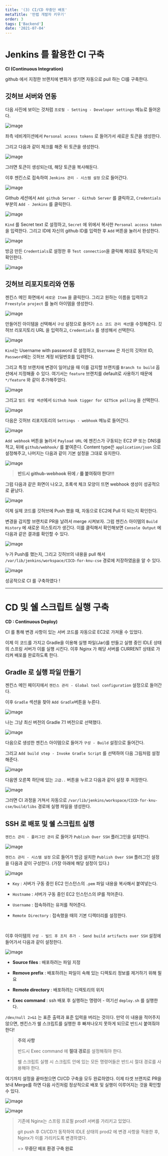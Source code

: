 ```yaml
---
title: '(3) CI/CD 무중단 배포'
metaTitle: '만렙 개발자 키우기'
order: 3
tags: ['Backend']
date: '2021-07-04'
---
```


# Jenkins 를 활용한 CI 구축

**CI (Continuous Integration)**

github 에서 지정한 브랜치에 변화가 생기면 자동으로 pull 하는 CI를 구축한다.

## 깃허브 서버와 연동

다음 사진에 보이는 것처럼 `프로필 - Setting - Developer settings` 메뉴로 들어온다.

![image](https://user-images.githubusercontent.com/51476083/124392161-1f1b0d00-dd2f-11eb-92fd-16f56c6d49a6.png)

좌측 네비게이션에서 `Personal access tokens` 로 들어가서 새로운 토큰을 생성한다.

그리고 다음과 같이 체크를 해준 뒤 토큰을 생성한다.

![image](https://user-images.githubusercontent.com/51476083/124392234-60abb800-dd2f-11eb-8316-8b055d0bd994.png)

그러면 토큰이 생성되는데, 해당 토큰을 복사해둔다.

이후 젠킨스로 접속하여 `Jenkins 관리 - 시스템 설정` 으로 들어간다.

![image](https://user-images.githubusercontent.com/51476083/124392379-2393f580-dd30-11eb-9aaa-732a04557ad8.png)

Github 세션에서 `Add github Server - Github Server` 를 클릭하고, `Credentials` 부분의 `Add - Jenkins` 를 클릭한다.

![image](https://user-images.githubusercontent.com/51476083/124393619-3e696880-dd36-11eb-8421-f205864f5b75.png)

`Kind` 를 Secret text 로 설정하고, `Secret` 에 위에서 복사한 `Personal access token`을 입력한다. 그리고 ID에 자신의 github ID를 입력한 후 `Add` 버튼을 눌러서 완성한다.

![image](https://user-images.githubusercontent.com/51476083/124393713-bf286480-dd36-11eb-97ef-c5a00353160f.png)

방금 만든 `Credentials`로 설정한 후 `Test connection`을 클릭해 제대로 동작되는지 확인한다.

![image](https://user-images.githubusercontent.com/51476083/124393744-db2c0600-dd36-11eb-87f1-0f6f5e11067b.png)

## 깃허브 리포지토리와 연동

젠킨스 메인 화면에서 `새로운 Item` 을 클릭한다. 그리고 원하는 이름을 입력하고 `Freestyle project` 를 눌러 아이템을 생성한다.

![image](https://user-images.githubusercontent.com/51476083/124434526-f175a880-ddae-11eb-9d2e-71702ce0f53e.png)

만들어진 아이템을 선택해서 `구성` 설정으로 들어가 `소스 코드 관리 섹션`을 수정해준다. 깃허브 리포지토리 URL 을 입력하고, `Credentials` 를 생성해서 선택한다.

![image](https://user-images.githubusercontent.com/51476083/124434750-36014400-ddaf-11eb-8c69-59c0f7bf5ee1.png)

`Kind`는 Username with password 로 설정하고, `Username` 은 자신의 깃허브 ID, `Password`에는 깃허브 계정 비밀번호를 입력한다.

그리고 특정 브랜치에 변경이 일어났을 때 이를 감지할 브랜치를 `Branch to build` 옵션에서 지정해줄 수 있다. 여기서는 `feature` 브랜치를 default로 사용하기 때문에 `*/feature` 와 같이 추가해주었다.

![image](https://user-images.githubusercontent.com/51476083/124434850-56310300-ddaf-11eb-9b85-c11e6669c313.png)

그리고 `빌드 유발 섹션`에서 `Github hook tigger for GITScm polling` 을 선택한다.

![image](https://user-images.githubusercontent.com/51476083/124435112-9b553500-ddaf-11eb-8d37-d9afdc406daa.png)

다음은 깃허브 리포지토리의 `Settings - webhook` 메뉴로 들어간다.

![image](https://user-images.githubusercontent.com/51476083/124435175-af993200-ddaf-11eb-8046-3de097cd099d.png)

`Add webhook` 버튼을 눌러서 `Payload URL` 에 젠킨스가 구동되는 EC2 IP 또는 DNS를 적고, 뒤에 `github/webhook/` 를 붙여준다. Content type은 `application/json` 으로 설정해주고, 나머지는 다음과 같이 기본 설정을 그대로 유지한다.

![image](https://user-images.githubusercontent.com/51476083/124435411-ecfdbf80-ddaf-11eb-81c4-568daf19a9ab.png)

> **반드시 github-webhook 뒤에 `/` 를 붙여줘야 한다!!!**

그럼 다음과 같은 화면이 나오고, 초록색 체크 모양이 뜨면 webhook 생성이 성공적으로 끝났다.

![image](https://user-images.githubusercontent.com/51476083/124435537-0dc61500-ddb0-11eb-8d97-08d7d655b663.png)

이제 실제 코드를 깃허브에 Push 했을 때, 자동으로 EC2에 Pull 이 되는지 확인한다.

변경을 감지할 브랜치로 PR을 날려서 merge 시켜보자. 그럼 젠킨스 아이템의 `Build History` 에 새로운 히스토리가 생긴다. 이를 클릭해서 확인해보면 `Console Output` 에 다음과 같은 결과를 확인할 수 있다.

![image](https://user-images.githubusercontent.com/51476083/124436371-d6a43380-ddb0-11eb-9956-d5cfe72e5b28.png)

누가 Push를 했는지, 그리고 깃허브의 내용을 pull 해서 `/var/lib/jenkins/workspace/CICD-for-knu-cse` 경로에 저장하였음을 알 수 있다.

![image](https://user-images.githubusercontent.com/51476083/124436817-592cf300-ddb1-11eb-9e52-c7d94b6c64ed.png)

성공적으로 CI 를 구축하였다 !

---

# CD 및 쉘 스크립트 실행 구축

**CD : Continuous Deploy)**

CI 를 통해 변경 사항이 있는 서버 코드를 자동으로 EC2로 가져올 수 있었다.

이제 이 코드를 가지고 Gradle을 이용해 실행 파일(Jar)를 만들고 실행 중인 IDLE 상태의 스프링 서버가 이를 실행 시킨다. 이후 Nginx 가 해당 서버를 CURRENT 상태로 가리켜 배포를 완료하도록 한다.

## Gradle 로 실행 파일 만들기

젠킨스 메인 페이지에서 `젠킨스 관리 - Global tool configuration` 설정으로 들어간다.

이후 `Gradle` 섹션을 찾아 `Add Gradle`버튼을 누른다.

![image](https://user-images.githubusercontent.com/51476083/124437503-17507c80-ddb2-11eb-956b-e7f3873fa2dc.png)

나는 그냥 최신 버전의 Gradle 7.1 버전으로 선택했다.

![image](https://user-images.githubusercontent.com/51476083/124437731-5252b000-ddb2-11eb-9112-79f79e0e1e16.png)

다음으로 생성한 젠킨스 아이템으로 들어가 `구성 - Build` 설정으로 들어간다.

그리고 `Add build step - Invoke Gradle Script` 를 선택하여 다음 그림처럼 설정해준다.

![image](https://user-images.githubusercontent.com/51476083/124438000-9fcf1d00-ddb2-11eb-82ca-2bc5e55f2622.png)

다음엔 오른쪽 하단에 있는 `고급..` 버튼을 누르고 다음과 같이 설정 후 저장한다.

![image](https://user-images.githubusercontent.com/51476083/124438081-b8d7ce00-ddb2-11eb-8b8c-5cbf17142200.png)

그러면 CI 과정을 거쳐서 자동으로 `/var/lib/jenkins/workspace/CICD-for-knu-cse/build/libs` 경로에 실행 파일을 생성한다.

## SSH 로 배포 및 쉘 스크립트 실행

`젠킨스 관리 - 플러그인 관리` 로 들어가 `Publish Over SSH` 플러그인을 설치한다.

![image](https://user-images.githubusercontent.com/51476083/124438381-11a76680-ddb3-11eb-98e1-0ba7960a05d2.png)

`젠킨스 관리 - 시스템 설정` 으로 들어가 방금 설치한 `Publish Over SSH` 플러그인 설정을 다음과 같이 구성한다. (가장 아래에 해당 설정이 있다.)

![image](https://user-images.githubusercontent.com/51476083/124854733-c2e01380-dfe2-11eb-93e2-4c81003672b3.png)


- `Key` : 서버가 구동 중인 EC2 인스턴스의 `.pem` 파일 내용을 복사해서 붙여넣는다.

- `Hostname` : 서버가 구동 중인 EC2 인스턴스의 IP를 적어준다.

- `Username` : 접속하려는 유저를 적어준다.

- `Remote Directory` : 접속했을 때의 기본 디렉터리를 설정한다.

<br/>

이후 아이템의 `구성 - 빌드 후 조치 추가 - Send build artifacts over SSH` 설정에 들어가서 다음과 같이 설정한다.

![image](https://user-images.githubusercontent.com/51476083/124439200-16b8e580-ddb4-11eb-9f7e-3ee614b73773.png)

- **Source files** : 배포하려는 파일 지정

- **Remove prefix** : 배포하려는 파일이 속해 있는 디렉토리 정보를 제거하기 위해 필요

- **Remote directory** : 배포하려는 디렉토리의 위치

- **Exec command** : ssh 배포 후 실행하는 명령어 - 여기선 `deploy.sh` 를 실행한다.

`/dev/null 2>&1` 는 표준 출력과 표준 입력을 버리는 것이다. 만약 이 내용을 적어주지 않으면, 젠킨스가 쉘 스크립트를 실행한 후 빠져나오지 못하게 되므로 반드시 붙여줘야 한다!

> **주의 사항**
>
> 반드시 Exec command 에 **절대 경로**를 설정해줘야 한다.
>
> 쉘 스크립트 실행 시 스크립트 안에 있는 모든 명령어들은 반드시 절대 경로를 사용해야 한다.

여기까지 설정을 끝마쳤으면 CI/CD 구축을 모두 완료하였다. 이제 타겟 브랜치로 PR을 보내 Merge를 하면 다음 사진처럼 정상적으로 배포 및 실행이 이루어지는 것을 확인할 수 있다.

![image](https://user-images.githubusercontent.com/51476083/124439763-c9894380-ddb4-11eb-8dd2-c4be1f3f3b2c.png)

![image](https://user-images.githubusercontent.com/51476083/124439882-e9b90280-ddb4-11eb-98b2-3c0409546aa8.png)

> 기존에 Nginx는 스프링 프로필 prod1 서버를 가리키고 있었다.
>
> git push 후 CI/CD가 동작하여 IDLE 상태의 prod2 에 변경 사항을 적용한 후, Nginx가 이를 가리키도록 변경하였다.
>
> => **무중단 배포 환경 구축 완료**

